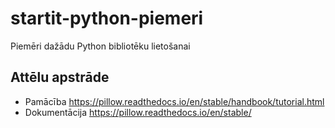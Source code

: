 # startit-python-piemeri

Piemēri dažādu Python bibliotēku lietošanai

## Attēlu apstrāde

- Pamācība <https://pillow.readthedocs.io/en/stable/handbook/tutorial.html>
- Dokumentācija <https://pillow.readthedocs.io/en/stable/>
